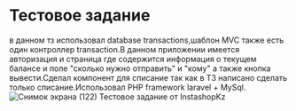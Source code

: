 # Тестовое задание
в данном тз использовал database transactions,шаблон MVC также есть один контроллер transaction.В данном приложении имеется авторизация и страница где содержится информация о текущем балансе и поле "сколько нужно отправить" и "кому" а также кнопка вывести.Сделал компонент для списание так как в ТЗ написано сделать только списание.Использовал PHP framework laravel + MySql.
![Снимок экрана (122)](https://user-images.githubusercontent.com/70448295/115924834-b1827300-a499-11eb-94fd-2efc7bae03d4.png)
Тестовое задание от InstashopKz
